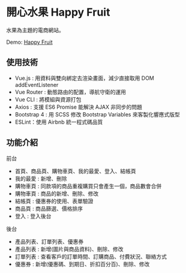 # 開心水果 Happy Fruit

水果為主題的電商網站。

Demo: [Happy Fruit](https://199685.github.io/Vue_HappyFruit/#/index)

## 使用技術

* Vue.js : 用資料與雙向綁定去渲染畫面，減少直接取用 DOM addEventListener
* Vue Router : 動態路由的配置，導航守衛的運用
* Vue CLI : 將模組與資源打包
* Axios : 支援 ES6 Promise 能解決 AJAX 非同步的問題
* Bootstrap 4 : 用 SCSS 修改 Bootstrap Variables 來客製化響應式版型
* ESLint：使用 Airbnb 統一程式碼品質

## 功能介紹

前台

  * 首頁、商品頁、購物車頁、我的最愛、登入、結帳頁
  * 我的最愛 : 新增、刪除
  * 購物車頁 : 同款項的商品重複購買只會產生一個，商品數會合併
  * 購物車頁 : 商品的新增、刪除、修改
  * 結帳頁 : 優惠券的使用、表單驗證
  * 商品頁 : 商品篩選、價格排序
  * 登入 : 登入後台
  
後台

  * 產品列表、訂單列表、優惠券
  * 產品列表 : 新增(圖片與商品資料)、刪除、修改
  * 訂單列表 : 查看客戶的訂單時間、訂購商品、付費狀況、聯絡方式
  * 優惠券 : 新增(優惠碼、到期日、折扣百分百)、刪除、修改
 
  
  


